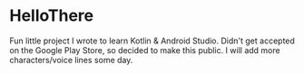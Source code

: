 # HelloThere

Fun little project I wrote to learn Kotlin & Android Studio. 
Didn't get accepted on the Google Play Store, so decided to make this public. I will add more characters/voice lines some day. 
